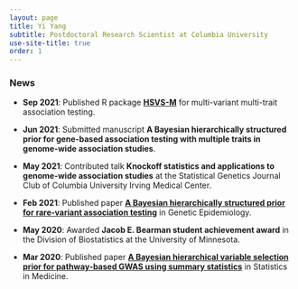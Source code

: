 ```yaml
---
layout: page
title: Yi Yang
subtitle: Postdoctoral Research Scientist at Columbia University
use-site-title: true
order: 1
---
```


### News

- **Sep 2021**: Published R package [**HSVS-M**](https://github.com/yiyangphd/HSVSM) for multi-variant multi-trait association testing.

- **Jun 2021**: Submitted manuscript **A Bayesian hierarchically structured prior for gene-based association testing with multiple traits in genome-wide association studies**.

- **May 2021**: Contributed talk **Knockoff statistics and applications to genome-wide association studies** at the Statistical Genetics Journal Club of Columbia University Irving Medical Center.

- **Feb 2021**: Published paper [**A Bayesian hierarchically structured prior for rare‐variant association testing**](https://doi.org/10.1002/gepi.22379) in Genetic Epidemiology.

- **May 2020**: Awarded **Jacob E. Bearman student achievement award** in the Division of Biostatistics at the University of Minnesota.

- **Mar 2020**: Published paper [**A Bayesian hierarchical variable selection prior for pathway‐based GWAS using summary statistics**](https://doi.org/10.1002/sim.8442) in Statistics in Medicine.

